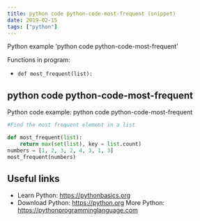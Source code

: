 ```yaml
---
title: python code python-code-most-frequent (snippet)
date: 2019-02-15
tags: ["python"]
---
```

Python example 'python code python-code-most-frequent'

Functions in program: 
* `def most_frequent(list):`

## python code python-code-most-frequent

Python code example: python code python-code-most-frequent

```python
#Find the most frequent element in a list

def most_frequent(list):
    return max(set(list), key = list.count)
numbers = [1, 2, 3, 2, 4, 3, 1, 3]
most_frequent(numbers)


```

## Useful links

- Learn Python: https://pythonbasics.org
- Download Python: https://python.org
More Python: https://pythonprogramminglanguage.com
